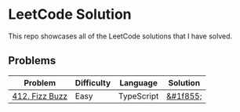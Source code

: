 # LeetCode Solution
This repo showcases all of the LeetCode solutions that I have solved.

## Problems
| Problem                                                    | Difficulty | Language   | Solution |
|------------------------------------------------------------|-----------|------------|------|
|[412. Fizz Buzz](https://leetcode.com/problems/fizz-buzz/)|Easy|TypeScript|[&#1f855;](412.%20Fizz%20Buzz/README.md)|